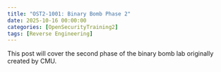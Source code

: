 ```yaml
---
title: "OST2-1001: Binary Bomb Phase 2"
date: 2025-10-16 00:00:00 
categories: [OpenSecurityTraining2]
tags: [Reverse Engineering]
---
```


This post will cover the second phase of the binary bomb lab originally created by CMU.

